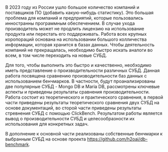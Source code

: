 В 2023 году из России ушло большое количество компаний и поставщиков ПО (добавить какую-нибудь статистику). Это большая проблема для компаний и предприятий, которые пользовались инностранны программным обеспечением. В случае ухода производитель может не продлить лицензию на использование продукта или перестать его поддерживать. Работа всех крупных коропораций основана на использовании большого колличества информации, которая хранится в базах данных. Чтобы деятельность компаний не прекращалась, необходимо быстро искать аналоги во всем, в том числе переходить на новые СУБД. 

Для того, чтобы выполнить это быстро и качественно, необходимо иметь представление о производительности различных СУБД. Данная работа посвящена сравнению производительности баз данных с использованием бенчмарков. В частности, будут проанализированы две популярные СУБД - Mongo DB и Maria DB, рассмотрены ключевые аспекты и приведены результаты сравнения производительности. Работа состоит из теоретического и практического сравнения, в первой части приведены результаты теоретического сравнения двух СУБД на основе документаций, во сторой части приведены результаты стревнения СУБД с помощью ClickBench. Результатом работы является вывод о производительности СУБД и целесообразности их использования для конкретных задач.

В дополнение к основной части реализованы собственные бенчмарки к выбранным СУБД на основе проекта https://github.com/h2oai/db-benchmark.
